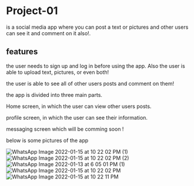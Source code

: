 # Project-01
is a social media app where you can post a text or pictures and other users can see it and comment on it also!.

## **features**

the user needs to sign up and log in before using the app. Also the user is able to upload text, pictures, or even both!

the user is able to see all of other users posts and comment on them! 


the app is divided into three main parts. 

Home screen, in which the user can view other users posts. 

profile screen, in which the user can see their information. 

messaging screen which will be comming soon ! 

below is some pictures of the app 

![WhatsApp Image 2022-01-15 at 10 22 02 PM (1)](https://user-images.githubusercontent.com/92253623/149636036-ce743b47-b24b-49ac-9456-caf51d0b7c14.jpeg)
![WhatsApp Image 2022-01-15 at 10 22 02 PM (2)](https://user-images.githubusercontent.com/92253623/149636037-4483e610-84d5-4a6d-aba6-ad80eaa910ef.jpeg)
![WhatsApp Image 2022-01-13 at 6 05 01 PM (1)](https://user-images.githubusercontent.com/92253623/149636038-79d957c7-6a84-4bbf-be78-e22273a12af9.jpeg)
![WhatsApp Image 2022-01-15 at 10 22 02 PM](https://user-images.githubusercontent.com/92253623/149636040-4526f237-3f4b-49dc-ad0b-4acdb45d539f.jpeg)
![WhatsApp Image 2022-01-15 at 10 22 11 PM](https://user-images.githubusercontent.com/92253623/149636041-320a3ba6-5671-444c-971f-4826f3e085fa.jpeg)

